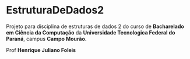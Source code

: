 # EstruturaDeDados2

Projeto para disciplina de estruturas de dados 2 do curso de **Bacharelado em Ciência da Computação** da **Universidade Tecnologica Federal do Paraná**, campus **Campo Mourão.**

Prof **Henrique Juliano Foleis**